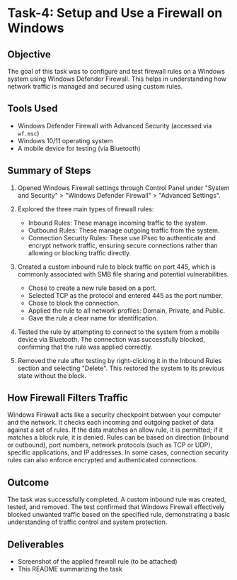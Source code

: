 # Task-4: Setup and Use a Firewall on Windows

## Objective
The goal of this task was to configure and test firewall rules on a Windows system using Windows Defender Firewall. This helps in understanding how network traffic is managed and secured using custom rules.

## Tools Used
- Windows Defender Firewall with Advanced Security (accessed via `wf.msc`)
- Windows 10/11 operating system
- A mobile device for testing (via Bluetooth)

## Summary of Steps

1. Opened Windows Firewall settings through Control Panel under "System and Security" > "Windows Defender Firewall" > "Advanced Settings".

2. Explored the three main types of firewall rules:
   - Inbound Rules: These manage incoming traffic to the system.
   - Outbound Rules: These manage outgoing traffic from the system.
   - Connection Security Rules: These use IPsec to authenticate and encrypt network traffic, ensuring secure connections rather than allowing or blocking traffic directly.

3. Created a custom inbound rule to block traffic on port 445, which is commonly associated with SMB file sharing and potential vulnerabilities. 
   - Chose to create a new rule based on a port.
   - Selected TCP as the protocol and entered 445 as the port number.
   - Chose to block the connection.
   - Applied the rule to all network profiles: Domain, Private, and Public.
   - Gave the rule a clear name for identification.

4. Tested the rule by attempting to connect to the system from a mobile device via Bluetooth. The connection was successfully blocked, confirming that the rule was applied correctly.

5. Removed the rule after testing by right-clicking it in the Inbound Rules section and selecting "Delete". This restored the system to its previous state without the block.

## How Firewall Filters Traffic

Windows Firewall acts like a security checkpoint between your computer and the network. It checks each incoming and outgoing packet of data against a set of rules. If the data matches an allow rule, it is permitted; if it matches a block rule, it is denied. Rules can be based on direction (inbound or outbound), port numbers, network protocols (such as TCP or UDP), specific applications, and IP addresses. In some cases, connection security rules can also enforce encrypted and authenticated connections.

## Outcome

The task was successfully completed. A custom inbound rule was created, tested, and removed. The test confirmed that Windows Firewall effectively blocked unwanted traffic based on the specified rule, demonstrating a basic understanding of traffic control and system protection.

## Deliverables

- Screenshot of the applied firewall rule (to be attached)
- This README summarizing the task
